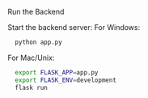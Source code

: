 Run the Backend

Start the backend server:
For Windows:
```bash 
  python app.py
```
For Mac/Unix:
```bash
  export FLASK_APP=app.py
  export FLASK_ENV=development
  flask run
```
